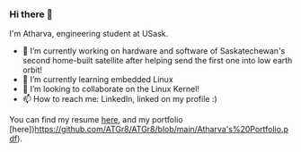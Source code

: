 ### Hi there 👋

 I'm Atharva, engineering student at USask. 

- 🔭 I’m currently working on hardware and software of Saskatechewan's second home-built satellite after helping send the first one into low earth orbit!
- 🌱 I’m currently learning embedded Linux
- 👯 I’m looking to collaborate on the Linux Kernel!
- 📫 How to reach me: LinkedIn, linked on my profile :)

You can find my resume [here](https://github.com/ATGr8/ATGr8/blob/main/Atharva_s_Resume%20(3).pdf), and my portfolio [here])https://github.com/ATGr8/ATGr8/blob/main/Atharva's%20Portfolio.pdf).
